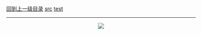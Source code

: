 [回到上一级目录](https://github.com/zhaochenyou/Way-to-Algorithm/blob/master/Chapter-2-Search/README.md)
[src](https://github.com/zhaochenyou/Way-to-Algorithm/raw/master/Chapter-1-Sort/src/BinarySearch.hpp)
[test](https://github.com/zhaochenyou/Way-to-Algorithm/raw/master/Chapter-1-Sort/src/BinarySearch.cpp)

----------
<p align="center"><img src="https://github.com/zhaochenyou/Way-to-Algorithm/raw/master/Chapter-2-Search/res/BinarySearch.png" /></p>

